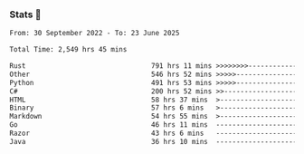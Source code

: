 ### Stats 👋
<!--START_SECTION:waka-->

```txt
From: 30 September 2022 - To: 23 June 2025

Total Time: 2,549 hrs 45 mins

Rust                               791 hrs 11 mins >>>>>>>>-----------------   31.03 %
Other                              546 hrs 52 mins >>>>>--------------------   21.45 %
Python                             491 hrs 53 mins >>>>>--------------------   19.29 %
C#                                 200 hrs 52 mins >>-----------------------   07.88 %
HTML                               58 hrs 37 mins  >------------------------   02.30 %
Binary                             57 hrs 6 mins   >------------------------   02.24 %
Markdown                           54 hrs 55 mins  >------------------------   02.15 %
Go                                 46 hrs 11 mins  -------------------------   01.81 %
Razor                              43 hrs 6 mins   -------------------------   01.69 %
Java                               36 hrs 10 mins  -------------------------   01.42 %
```

<!--END_SECTION:waka-->

<!--
**buhaytza2005/buhaytza2005** is a ✨ _special_ ✨ repository because its `README.md` (this file) appears on your GitHub profile.

Here are some ideas to get you started:

- 🔭 I’m currently working on ...
- 🌱 I’m currently learning ...
- 👯 I’m looking to collaborate on ...
- 🤔 I’m looking for help with ...
- 💬 Ask me about ...
- 📫 How to reach me: ...
- 😄 Pronouns: ...
- ⚡ Fun fact: ...
-->


